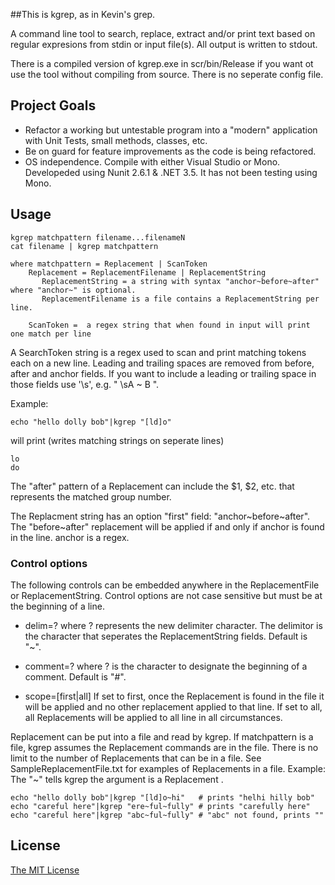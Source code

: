 ##This is kgrep, as in Kevin's grep.

A command line tool to search, replace, extract and/or print text based on regular expresions from stdin or input file(s). All output is written to stdout.

There is a compiled version of kgrep.exe in scr/bin/Release if you want ot use the tool without compiling from source. There is no seperate config file.

Project Goals
-------------

* Refactor a working but untestable program into a "modern" application with Unit Tests, small methods, classes, etc.
* Be on guard for feature improvements as the code is being refactored. 
* OS independence. Compile with either Visual Studio or Mono. Developeded using Nunit 2.6.1 & .NET 3.5. It has not been testing using Mono.

Usage
-----

    kgrep matchpattern filename...filenameN
    cat filename | kgrep matchpattern
    
    where matchpattern = Replacement | ScanToken
        Replacement = ReplacementFilename | ReplacementString
           ReplacementString = a string with syntax "anchor~before~after" where "anchor~" is optional. 
           ReplacementFilename is a file contains a ReplacementString per line.

        ScanToken =  a regex string that when found in input will print one match per line


A SearchToken string is a regex used to scan and print matching tokens each on a new line. Leading and trailing spaces are removed from before, after and anchor fields. If you want to include a leading or trailing space in those fields use '\s', e.g. " \sA ~ B ". 

Example: 

    echo "hello dolly bob"|kgrep "[ld]o" 
   will print (writes matching strings on seperate lines)

    lo
    do

The "after" pattern of a Replacement can include the $1, $2, etc. that represents the matched group number. 

The Replacment string has an option "first" field: "anchor~before~after". The "before~after" replacement will be applied if and only if anchor is found in the line. anchor is a regex.

### Control options
The following controls can be embedded anywhere in the ReplacementFile or ReplacementString. Control options are not case sensitive but must be at the beginning of a line.

- delim=? where ? represents the new delimiter character. The delimitor is the character that seperates the ReplacementString fields. Default is "~".

- comment=? where ? is the character to designate the beginning of a comment. Default is "#".

- scope=[first|all] If set to first, once the Replacement is found in the file it will be applied and no other replacement applied to that line. If set to all, all Replacements will be applied to all line in all circumstances.


Replacement can be put into a file and read by kgrep. If matchpattern is a file, kgrep assumes the Replacement commands are in the file. There is no limit to the number of Replacements that can be in a file. See SampleReplacementFile.txt for examples of Replacements in a file. Example: The "~" tells kgrep the argument is a Replacement .
   
    echo "hello dolly bob"|kgrep "[ld]o~hi"   # prints "helhi hilly bob"
    echo "careful here"|kgrep "ere~ful~fully" # prints "carefully here"
    echo "careful here"|kgrep "abc~ful~fully" # "abc" not found, prints ""


## License

[The MIT License](http://opensource.org/licenses/MIT)








